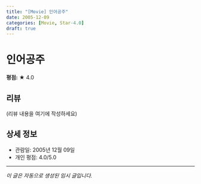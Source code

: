 ```yaml
---
title: "[Movie] 인어공주"
date: 2005-12-09
categories: [Movie, Star-4.0]
draft: true
---
```


# 인어공주

**평점:** ★ 4.0

## 리뷰

(리뷰 내용을 여기에 작성하세요)

## 상세 정보

- 관람일: 2005년 12월 09일
- 개인 평점: 4.0/5.0

---

*이 글은 자동으로 생성된 임시 글입니다.*
